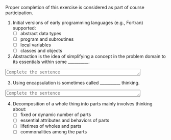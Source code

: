 Proper completion of this exercise is considered as part of course participation.

1. Initial versions of early programming languages (e.g., Fortran) supported:
   - [ ] abstract data types
   - [ ] program and subroutines
   - [ ] local variables
   - [ ] classes and objects

2. Abstraction is the idea of simplifying a concept in the problem domain to its essentials within some __________.
<textarea rows="1" cols="50" placeholder="Complete the sentence"></textarea>

3. Using encapsulation is sometimes called __________ thinking.
<textarea rows="1" cols="50" placeholder="Complete the sentence"></textarea>

4. Decomposition of a whole thing into parts mainly involves thinking about:
   - [ ] fixed or dynamic number of parts
   - [ ] essential attributes and behaviors of parts
   - [ ] lifetimes of wholes and parts
   - [ ] commonalities among the parts